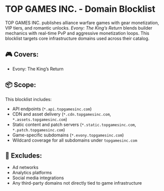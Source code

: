 # TOP GAMES INC. - Domain Blocklist

TOP GAMES INC. publishes alliance warfare games with gear monetization, VIP tiers, and romantic unlocks. *Evony: The King’s Return* blends builder mechanics with real-time PvP and aggressive monetization loops. This blocklist targets core infrastructure domains used across their catalog.

## 🎮 Covers:
- Evony: The King’s Return

## 📦 Scope:
This blocklist includes:
- API endpoints (`*.api.topgamesinc.com`)
- CDN and asset delivery (`*.cdn.topgamesinc.com`, `*.assets.topgamesinc.com`)
- Static content and patch servers (`*.static.topgamesinc.com`, `*.patch.topgamesinc.com`)
- Game-specific subdomains (`*.evony.topgamesinc.com`)
- Wildcard coverage for all subdomains under `topgamesinc.com`

## 🚫 Excludes:
- Ad networks
- Analytics platforms
- Social media integrations
- Any third-party domains not directly tied to game infrastructure
